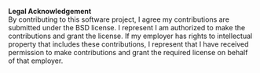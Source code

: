 **Legal Acknowledgement**\
By contributing to this software project, I agree my contributions are submitted under the BSD license. 
I represent I am authorized to make the contributions and grant the license. 
If my employer has rights to intellectual property that includes these contributions, 
I represent that I have received permission to make contributions and grant the required license on behalf of that employer.
